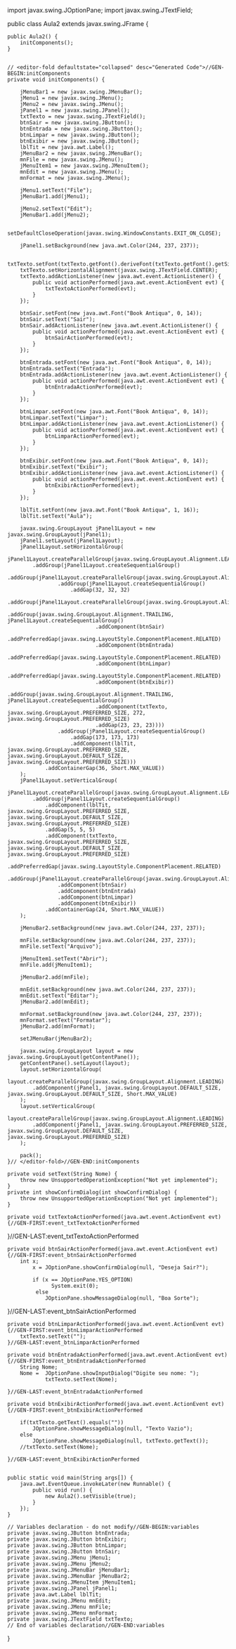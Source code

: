 
import javax.swing.JOptionPane;
import javax.swing.JTextField;

public class Aula2 extends javax.swing.JFrame {
    
 
    public Aula2() {
        initComponents();
    }
    

    // <editor-fold defaultstate="collapsed" desc="Generated Code">//GEN-BEGIN:initComponents
    private void initComponents() {

        jMenuBar1 = new javax.swing.JMenuBar();
        jMenu1 = new javax.swing.JMenu();
        jMenu2 = new javax.swing.JMenu();
        jPanel1 = new javax.swing.JPanel();
        txtTexto = new javax.swing.JTextField();
        btnSair = new javax.swing.JButton();
        btnEntrada = new javax.swing.JButton();
        btnLimpar = new javax.swing.JButton();
        btnExibir = new javax.swing.JButton();
        lblTit = new java.awt.Label();
        jMenuBar2 = new javax.swing.JMenuBar();
        mnFile = new javax.swing.JMenu();
        jMenuItem1 = new javax.swing.JMenuItem();
        mnEdit = new javax.swing.JMenu();
        mnFormat = new javax.swing.JMenu();

        jMenu1.setText("File");
        jMenuBar1.add(jMenu1);

        jMenu2.setText("Edit");
        jMenuBar1.add(jMenu2);

        setDefaultCloseOperation(javax.swing.WindowConstants.EXIT_ON_CLOSE);

        jPanel1.setBackground(new java.awt.Color(244, 237, 237));

        txtTexto.setFont(txtTexto.getFont().deriveFont(txtTexto.getFont().getSize()+3f));
        txtTexto.setHorizontalAlignment(javax.swing.JTextField.CENTER);
        txtTexto.addActionListener(new java.awt.event.ActionListener() {
            public void actionPerformed(java.awt.event.ActionEvent evt) {
                txtTextoActionPerformed(evt);
            }
        });

        btnSair.setFont(new java.awt.Font("Book Antiqua", 0, 14));
        btnSair.setText("Sair");
        btnSair.addActionListener(new java.awt.event.ActionListener() {
            public void actionPerformed(java.awt.event.ActionEvent evt) {
                btnSairActionPerformed(evt);
            }
        });

        btnEntrada.setFont(new java.awt.Font("Book Antiqua", 0, 14));
        btnEntrada.setText("Entrada");
        btnEntrada.addActionListener(new java.awt.event.ActionListener() {
            public void actionPerformed(java.awt.event.ActionEvent evt) {
                btnEntradaActionPerformed(evt);
            }
        });

        btnLimpar.setFont(new java.awt.Font("Book Antiqua", 0, 14));
        btnLimpar.setText("Limpar");
        btnLimpar.addActionListener(new java.awt.event.ActionListener() {
            public void actionPerformed(java.awt.event.ActionEvent evt) {
                btnLimparActionPerformed(evt);
            }
        });

        btnExibir.setFont(new java.awt.Font("Book Antiqua", 0, 14));
        btnExibir.setText("Exibir");
        btnExibir.addActionListener(new java.awt.event.ActionListener() {
            public void actionPerformed(java.awt.event.ActionEvent evt) {
                btnExibirActionPerformed(evt);
            }
        });

        lblTit.setFont(new java.awt.Font("Book Antiqua", 1, 16));
        lblTit.setText("Aula");

        javax.swing.GroupLayout jPanel1Layout = new javax.swing.GroupLayout(jPanel1);
        jPanel1.setLayout(jPanel1Layout);
        jPanel1Layout.setHorizontalGroup(
            jPanel1Layout.createParallelGroup(javax.swing.GroupLayout.Alignment.LEADING)
            .addGroup(jPanel1Layout.createSequentialGroup()
                .addGroup(jPanel1Layout.createParallelGroup(javax.swing.GroupLayout.Alignment.LEADING)
                    .addGroup(jPanel1Layout.createSequentialGroup()
                        .addGap(32, 32, 32)
                        .addGroup(jPanel1Layout.createParallelGroup(javax.swing.GroupLayout.Alignment.LEADING)
                            .addGroup(javax.swing.GroupLayout.Alignment.TRAILING, jPanel1Layout.createSequentialGroup()
                                .addComponent(btnSair)
                                .addPreferredGap(javax.swing.LayoutStyle.ComponentPlacement.RELATED)
                                .addComponent(btnEntrada)
                                .addPreferredGap(javax.swing.LayoutStyle.ComponentPlacement.RELATED)
                                .addComponent(btnLimpar)
                                .addPreferredGap(javax.swing.LayoutStyle.ComponentPlacement.RELATED)
                                .addComponent(btnExibir))
                            .addGroup(javax.swing.GroupLayout.Alignment.TRAILING, jPanel1Layout.createSequentialGroup()
                                .addComponent(txtTexto, javax.swing.GroupLayout.PREFERRED_SIZE, 272, javax.swing.GroupLayout.PREFERRED_SIZE)
                                .addGap(23, 23, 23))))
                    .addGroup(jPanel1Layout.createSequentialGroup()
                        .addGap(173, 173, 173)
                        .addComponent(lblTit, javax.swing.GroupLayout.PREFERRED_SIZE, javax.swing.GroupLayout.DEFAULT_SIZE, javax.swing.GroupLayout.PREFERRED_SIZE)))
                .addContainerGap(36, Short.MAX_VALUE))
        );
        jPanel1Layout.setVerticalGroup(
            jPanel1Layout.createParallelGroup(javax.swing.GroupLayout.Alignment.LEADING)
            .addGroup(jPanel1Layout.createSequentialGroup()
                .addComponent(lblTit, javax.swing.GroupLayout.PREFERRED_SIZE, javax.swing.GroupLayout.DEFAULT_SIZE, javax.swing.GroupLayout.PREFERRED_SIZE)
                .addGap(5, 5, 5)
                .addComponent(txtTexto, javax.swing.GroupLayout.PREFERRED_SIZE, javax.swing.GroupLayout.DEFAULT_SIZE, javax.swing.GroupLayout.PREFERRED_SIZE)
                .addPreferredGap(javax.swing.LayoutStyle.ComponentPlacement.RELATED)
                .addGroup(jPanel1Layout.createParallelGroup(javax.swing.GroupLayout.Alignment.BASELINE)
                    .addComponent(btnSair)
                    .addComponent(btnEntrada)
                    .addComponent(btnLimpar)
                    .addComponent(btnExibir))
                .addContainerGap(24, Short.MAX_VALUE))
        );

        jMenuBar2.setBackground(new java.awt.Color(244, 237, 237));

        mnFile.setBackground(new java.awt.Color(244, 237, 237));
        mnFile.setText("Arquivo");

        jMenuItem1.setText("Abrir");
        mnFile.add(jMenuItem1);

        jMenuBar2.add(mnFile);

        mnEdit.setBackground(new java.awt.Color(244, 237, 237));
        mnEdit.setText("Editar");
        jMenuBar2.add(mnEdit);

        mnFormat.setBackground(new java.awt.Color(244, 237, 237));
        mnFormat.setText("Formatar");
        jMenuBar2.add(mnFormat);

        setJMenuBar(jMenuBar2);

        javax.swing.GroupLayout layout = new javax.swing.GroupLayout(getContentPane());
        getContentPane().setLayout(layout);
        layout.setHorizontalGroup(
            layout.createParallelGroup(javax.swing.GroupLayout.Alignment.LEADING)
            .addComponent(jPanel1, javax.swing.GroupLayout.DEFAULT_SIZE, javax.swing.GroupLayout.DEFAULT_SIZE, Short.MAX_VALUE)
        );
        layout.setVerticalGroup(
            layout.createParallelGroup(javax.swing.GroupLayout.Alignment.LEADING)
            .addComponent(jPanel1, javax.swing.GroupLayout.PREFERRED_SIZE, javax.swing.GroupLayout.DEFAULT_SIZE, javax.swing.GroupLayout.PREFERRED_SIZE)
        );

        pack();
    }// </editor-fold>//GEN-END:initComponents

    private void setText(String Nome) {
        throw new UnsupportedOperationException("Not yet implemented");
    }
    private int showConfirmDialog(int showConfirmDialog) {
        throw new UnsupportedOperationException("Not yet implemented");
    }

    private void txtTextoActionPerformed(java.awt.event.ActionEvent evt) {//GEN-FIRST:event_txtTextoActionPerformed
        
}//GEN-LAST:event_txtTextoActionPerformed

    private void btnSairActionPerformed(java.awt.event.ActionEvent evt) {//GEN-FIRST:event_btnSairActionPerformed
        int x;
            x = JOptionPane.showConfirmDialog(null, "Deseja Sair?");
            
            if (x == JOptionPane.YES_OPTION)
                  System.exit(0);
             else
                JOptionPane.showMessageDialog(null, "Boa Sorte");           
                
}//GEN-LAST:event_btnSairActionPerformed

    private void btnLimparActionPerformed(java.awt.event.ActionEvent evt) {//GEN-FIRST:event_btnLimparActionPerformed
        txtTexto.setText("");
    }//GEN-LAST:event_btnLimparActionPerformed

    private void btnEntradaActionPerformed(java.awt.event.ActionEvent evt) {//GEN-FIRST:event_btnEntradaActionPerformed
        String Nome;
        Nome =  JOptionPane.showInputDialog("Digite seu nome: ");
                txtTexto.setText(Nome);
        
    }//GEN-LAST:event_btnEntradaActionPerformed

    private void btnExibirActionPerformed(java.awt.event.ActionEvent evt) {//GEN-FIRST:event_btnExibirActionPerformed
               
        if(txtTexto.getText().equals(""))
            JOptionPane.showMessageDialog(null, "Texto Vazio");
        else
            JOptionPane.showMessageDialog(null, txtTexto.getText());
        //txtTexto.setText(Nome);
        
    }//GEN-LAST:event_btnExibirActionPerformed
    
   
    public static void main(String args[]) {
        java.awt.EventQueue.invokeLater(new Runnable() {
            public void run() {
                new Aula2().setVisible(true);
            }
        });
    }
    
    // Variables declaration - do not modify//GEN-BEGIN:variables
    private javax.swing.JButton btnEntrada;
    private javax.swing.JButton btnExibir;
    private javax.swing.JButton btnLimpar;
    private javax.swing.JButton btnSair;
    private javax.swing.JMenu jMenu1;
    private javax.swing.JMenu jMenu2;
    private javax.swing.JMenuBar jMenuBar1;
    private javax.swing.JMenuBar jMenuBar2;
    private javax.swing.JMenuItem jMenuItem1;
    private javax.swing.JPanel jPanel1;
    private java.awt.Label lblTit;
    private javax.swing.JMenu mnEdit;
    private javax.swing.JMenu mnFile;
    private javax.swing.JMenu mnFormat;
    private javax.swing.JTextField txtTexto;
    // End of variables declaration//GEN-END:variables
    
}
